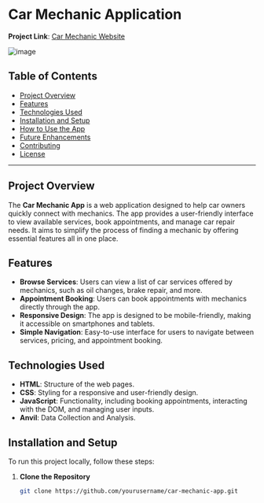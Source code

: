 # Car Mechanic Application

**Project Link**: [Car Mechanic Website](https://apna-mechanic.vercel.app/)

![image](https://github.com/user-attachments/assets/646e21b1-4f54-4d80-9d2a-92ebf8301d09)


## Table of Contents

- [Project Overview](#project-overview)
- [Features](#features)
- [Technologies Used](#technologies-used)
- [Installation and Setup](#installation-and-setup)
- [How to Use the App](#how-to-use-the-app)
- [Future Enhancements](#future-enhancements)
- [Contributing](#contributing)
- [License](#license)

---

## Project Overview

The **Car Mechanic App** is a web application designed to help car owners quickly connect with mechanics. The app provides a user-friendly interface to view available services, book appointments, and manage car repair needs. It aims to simplify the process of finding a mechanic by offering essential features all in one place.

## Features

- **Browse Services**: Users can view a list of car services offered by mechanics, such as oil changes, brake repair, and more.
- **Appointment Booking**: Users can book appointments with mechanics directly through the app.
- **Responsive Design**: The app is designed to be mobile-friendly, making it accessible on smartphones and tablets.
- **Simple Navigation**: Easy-to-use interface for users to navigate between services, pricing, and appointment booking.

## Technologies Used

- **HTML**: Structure of the web pages.
- **CSS**: Styling for a responsive and user-friendly design.
- **JavaScript**: Functionality, including booking appointments, interacting with the DOM, and managing user inputs.
- **Anvil**: Data Collection and Analysis.


## Installation and Setup

To run this project locally, follow these steps:

1. **Clone the Repository**
   ```bash
   git clone https://github.com/yourusername/car-mechanic-app.git
